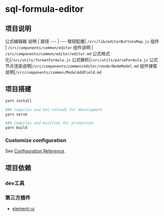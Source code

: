 # sql-formula-editor

## 项目说明

公式编辑器
  说明 | 路径
  --- | ---
  按钮配置| `/src/lib/editorButtonsMap.js`
  组件 | `/src/components/common/editor`
  组件说明 | `/src/components/common/editor/editor.md`
  公式格式化|`/src/utils/formatFormula.js`
  公式解析|`/src/utils/parseFormula.js`
  公式节点渲染说明|`/src/components/common/editor/renderNodeModel.md`
  组件弹窗说明|`/src/components/common/ModalAddField.md`
## 项目搭建

```bash
yarn install

### Compiles and hot-reloads for development
yarn serve

### Compiles and minifies for production
yarn build
```

### Customize configuration

See [Configuration Reference](https://cli.vuejs.org/config/).

## 项目依赖

### dev工具

### 第三方插件

- [element-ui](https://element.eleme.cn/#/zh-CN/component/tooltip)
